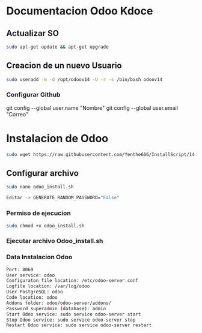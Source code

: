 # Documentacion Odoo Kdoce

## Actualizar SO
```bash
sudo apt-get update && apt-get upgrade
```

## Creacion de un nuevo Usuario
```bash
sudo useradd -m -d /opt/odoov14 -U -r -s /bin/bash odoov14
```

### Configurar Github 
git config --global user.name "Nombre"
git config --global user.email "Correo"


# Instalacion de Odoo
```bash
sudo wget https://raw.githubusercontent.com/Yenthe666/InstallScript/14.0/odoo_install.sh
```

## Configurar archivo 
```bash
sudo nano odoo_install.sh

Editar -> GENERATE_RANDOM_PASSWORD="False"
```

### Permiso de ejecucion
```bash
sudo chmod +x odoo_install.sh
```

### Ejecutar archivo Odoo_install.sh

### Data Instalacion Odoo
```bash
Port: 8069
User service: odoo
Configuraton file location: /etc/odoo-server.conf
Logfile location: /var/log/odoo
User PostgreSQL: odoo
Code location: odoo
Addons folder: odoo/odoo-server/addons/
Password superadmin (database): admin
Start Odoo service: sudo service odoo-server start
Stop Odoo service: sudo service odoo-server stop
Restart Odoo service: sudo service odoo-server restart
```
